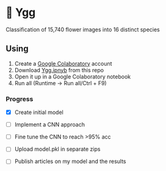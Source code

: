 # 🌳 Ygg


Classification of 15,740 flower images into 16 distinct species
## Using

1. Create a [Google Colaboratory](https://colab.research.google.com/?utm_source=scs-index) account
2. Download [Ygg.ipnyb](https://github.com/Necloremius/Ygg/blob/main/Ygg.ipynb) from this repo
3. Open it up in a Google Colaboratory notebook
4. Run all (Runtime -> Run all/Ctrl + F9)

### Progress
- [x] Create initial model
- [ ] Implement a CNN approach
- [ ] Fine tune the CNN to reach >95% acc
- [ ] Upload model.pkl in separate zips
- [ ] Publish articles on my model and the results





